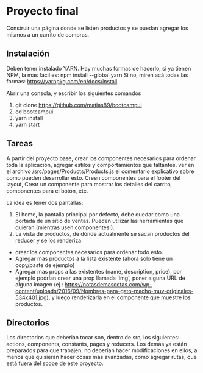 # Proyecto final

Construir una página donde se listen productos y se puedan agregar los mismos a un carrito de compras.

## Instalación
Deben tener instalado YARN. Hay muchas formas de hacerlo, si ya tienen NPM, la más fácil es: npm install --global yarn
Si no, miren acá todas las formas: https://yarnpkg.com/en/docs/install

Abrir una consola, y escribir los siguientes comandos
1. git clone https://github.com/matias89/bootcampui
2. cd bootcampui
3. yarn install
4. yarn start

## Tareas
A partir del proyecto base, crear los componentes necesarios para ordenar toda la aplicación, agregar estilos y comportamientos que faltantes. 
ver en el archivo /src/pages/Products/Products.js el comentario explicativo sobre como pueden desarrollar esto. 
Creen componentes para el footer del layout, 
Crear un componente para mostrar los detalles del carrito, componentes para el botón, etc.

La idea es tener dos pantallas:
1. El home, la pantalla principal por defecto, debe quedar como una portada de un sitio de ventas. Pueden utilizar las herramientas que quieran (mientras usen componentes!).
2. La vista de productos, de dónde actualmente se sacan productos del reducer y se los renderiza. 
- crear los componentes necesarios para ordenar todo esto. 
- Agregar mas productos a la lista existente (ahora solo tiene un copy/paste de ejemplo)
- Agregar mas props a las existentes (name, description, price), por ejemplo podrían crear una prop llamada 'img', poner alguna URL de alguna imagen (ej.: https://notasdemascotas.com/wp-content/uploads/2016/09/Nombres-para-gato-macho-muy-originales-534x401.jpg), y luego renderizarla en el componente que muestre los productos.

## Directorios
Los directorios que deberian tocar son, dentro de src, los siguientes: actions, components, constants, pages y reducers. Los demás ya están preparados para que trabajen, no deberian hacer modificaciones en ellos, a menos que quisieran hacer cosas más avanzadas, como agregar rutas, que está fuera del scope de este proyecto.
